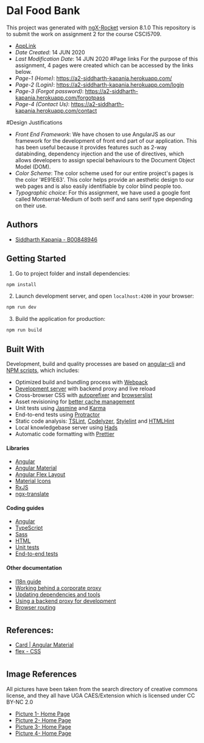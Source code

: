 # Dal Food Bank
This project was generated with [ngX-Rocket](https://github.com/ngx-rocket/generator-ngx-rocket/) version 8.1.0
This repository is to submit the work on assignment 2 for the course CSCI5709.
* [AppLink](https://a2-siddharth-kapania.herokuapp.com/)
* *Date Created*: 14 JUN 2020
* *Last Modification Date*: 14 JUN 2020
#Page links
 For the purpose of this assignment, 4 pages were created which can be accessed by the links below.
* *Page-1 (Home)*:  https://a2-siddharth-kapania.herokuapp.com/
* *Page-2 (Login)*:  https://a2-siddharth-kapania.herokuapp.com/login
* *Page-3 (Forgot password)*:  https://a2-siddharth-kapania.herokuapp.com/forgotpass
* *Page-4 (Contact Us)*:  https://a2-siddharth-kapania.herokuapp.com/contact

#Design Justifications

* *Front End Framework*: We have chosen to use AngularJS as our framework for the development of front end part of our application. This has been useful because it provides features such as 2-way databinding, dependency injection and the use of directives, which allows developers to assign special behaviours to the Document Object Model (DOM).
* *Color Scheme*: The color scheme used for our entire project's pages is the color '#E91E63'. This color helps provide an aesthetic design to our web pages and is also easily identifiable by color blind people too. 
* *Typographic choice*: For this assignment, we have used a google font called Montserrat-Medium of both serif and sans serif type depending on their use. 
## Authors

* [Siddharth Kapania - B00848946](sid.kapania@dal.ca) 

## Getting Started

1. Go to project folder and install dependencies:
 ```sh
 npm install
 ```

2. Launch development server, and open `localhost:4200` in your browser:
 ```sh
 npm run dev
 ```

3. Build the application for production:
 ```sh
 npm run build
 ```

## Built With
Development, build and quality processes are based on [angular-cli](https://github.com/angular/angular-cli) and
[NPM scripts](https://docs.npmjs.com/misc/scripts), which includes:

- Optimized build and bundling process with [Webpack](https://webpack.github.io)
- [Development server](https://webpack.github.io/docs/webpack-dev-server.html) with backend proxy and live reload
- Cross-browser CSS with [autoprefixer](https://github.com/postcss/autoprefixer) and
  [browserslist](https://github.com/ai/browserslist)
- Asset revisioning for [better cache management](https://webpack.github.io/docs/long-term-caching.html)
- Unit tests using [Jasmine](http://jasmine.github.io) and [Karma](https://karma-runner.github.io)
- End-to-end tests using [Protractor](https://github.com/angular/protractor)
- Static code analysis: [TSLint](https://github.com/palantir/tslint), [Codelyzer](https://github.com/mgechev/codelyzer),
  [Stylelint](http://stylelint.io) and [HTMLHint](http://htmlhint.com/)
- Local knowledgebase server using [Hads](https://github.com/sinedied/hads)
- Automatic code formatting with [Prettier](https://prettier.io)

#### Libraries

- [Angular](https://angular.io)
- [Angular Material](https://material.angular.io)
- [Angular Flex Layout](https://github.com/angular/flex-layout)
- [Material Icons](https://material.io/icons/)
- [RxJS](http://reactivex.io/rxjs)
- [ngx-translate](https://github.com/ngx-translate/core)

#### Coding guides

- [Angular](docs/coding-guides/angular.md)
- [TypeScript](docs/coding-guides/typescript.md)
- [Sass](docs/coding-guides/sass.md)
- [HTML](docs/coding-guides/html.md)
- [Unit tests](docs/coding-guides/unit-tests.md)
- [End-to-end tests](docs/coding-guides/e2e-tests.md)

#### Other documentation

- [I18n guide](docs/i18n.md)
- [Working behind a corporate proxy](docs/corporate-proxy.md)
- [Updating dependencies and tools](docs/updating.md)
- [Using a backend proxy for development](docs/backend-proxy.md)
- [Browser routing](docs/routing.md)
#

## References:
- [Card | Angular Material](https://material.angular.io/components/card/overview)
- [flex - CSS](https://developer.mozilla.org/en-US/docs/Web/CSS/flex)

#

## Image References
All pictures have been taken from the search directory of creative commons license, and they all have UGA CAES/Extension which is licensed under CC BY-NC 2.0
- [Picture 1- Home Page](https://www.flickr.com/photos/51400742@N07/33172892264)
- [Picture 2- Home Page](https://www.flickr.com/photos/51400742@N07/34016442765)
- [Picture 3- Home Page](https://www.flickr.com/photos/39597543@N08/4857243848)
- [Picture 4- Home Page](https://www.flickr.com/photos/51400742@N07/33630877130)

